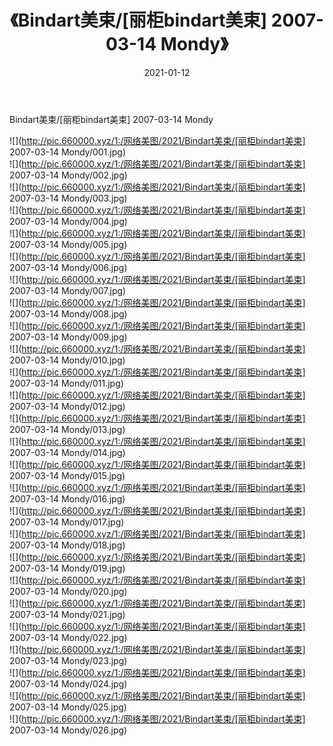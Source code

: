 ﻿---
layout: post
title:  《Bindart美束/[丽柜bindart美束] 2007-03-14 Mondy》
date:   2021-01-12
img: http://pic.660000.xyz/1:/网络美图/2021/Bindart美束/[丽柜bindart美束] 2007-03-14 Mondy/000.jpg
categories: [美女, 清纯, 唯美]
---

Bindart美束/[丽柜bindart美束] 2007-03-14 Mondy

 ![](http://pic.660000.xyz/1:/网络美图/2021/Bindart美束/[丽柜bindart美束] 2007-03-14 Mondy/001.jpg) <br>![](http://pic.660000.xyz/1:/网络美图/2021/Bindart美束/[丽柜bindart美束] 2007-03-14 Mondy/002.jpg) <br>![](http://pic.660000.xyz/1:/网络美图/2021/Bindart美束/[丽柜bindart美束] 2007-03-14 Mondy/003.jpg) <br>![](http://pic.660000.xyz/1:/网络美图/2021/Bindart美束/[丽柜bindart美束] 2007-03-14 Mondy/004.jpg) <br>![](http://pic.660000.xyz/1:/网络美图/2021/Bindart美束/[丽柜bindart美束] 2007-03-14 Mondy/005.jpg) <br>![](http://pic.660000.xyz/1:/网络美图/2021/Bindart美束/[丽柜bindart美束] 2007-03-14 Mondy/006.jpg) <br>![](http://pic.660000.xyz/1:/网络美图/2021/Bindart美束/[丽柜bindart美束] 2007-03-14 Mondy/007.jpg) <br>![](http://pic.660000.xyz/1:/网络美图/2021/Bindart美束/[丽柜bindart美束] 2007-03-14 Mondy/008.jpg) <br>![](http://pic.660000.xyz/1:/网络美图/2021/Bindart美束/[丽柜bindart美束] 2007-03-14 Mondy/009.jpg) <br>![](http://pic.660000.xyz/1:/网络美图/2021/Bindart美束/[丽柜bindart美束] 2007-03-14 Mondy/010.jpg) <br>![](http://pic.660000.xyz/1:/网络美图/2021/Bindart美束/[丽柜bindart美束] 2007-03-14 Mondy/011.jpg) <br>![](http://pic.660000.xyz/1:/网络美图/2021/Bindart美束/[丽柜bindart美束] 2007-03-14 Mondy/012.jpg) <br>![](http://pic.660000.xyz/1:/网络美图/2021/Bindart美束/[丽柜bindart美束] 2007-03-14 Mondy/013.jpg) <br>![](http://pic.660000.xyz/1:/网络美图/2021/Bindart美束/[丽柜bindart美束] 2007-03-14 Mondy/014.jpg) <br>![](http://pic.660000.xyz/1:/网络美图/2021/Bindart美束/[丽柜bindart美束] 2007-03-14 Mondy/015.jpg) <br>![](http://pic.660000.xyz/1:/网络美图/2021/Bindart美束/[丽柜bindart美束] 2007-03-14 Mondy/016.jpg) <br>![](http://pic.660000.xyz/1:/网络美图/2021/Bindart美束/[丽柜bindart美束] 2007-03-14 Mondy/017.jpg) <br>![](http://pic.660000.xyz/1:/网络美图/2021/Bindart美束/[丽柜bindart美束] 2007-03-14 Mondy/018.jpg) <br>![](http://pic.660000.xyz/1:/网络美图/2021/Bindart美束/[丽柜bindart美束] 2007-03-14 Mondy/019.jpg) <br>![](http://pic.660000.xyz/1:/网络美图/2021/Bindart美束/[丽柜bindart美束] 2007-03-14 Mondy/020.jpg) <br>![](http://pic.660000.xyz/1:/网络美图/2021/Bindart美束/[丽柜bindart美束] 2007-03-14 Mondy/021.jpg) <br>![](http://pic.660000.xyz/1:/网络美图/2021/Bindart美束/[丽柜bindart美束] 2007-03-14 Mondy/022.jpg) <br>![](http://pic.660000.xyz/1:/网络美图/2021/Bindart美束/[丽柜bindart美束] 2007-03-14 Mondy/023.jpg) <br>![](http://pic.660000.xyz/1:/网络美图/2021/Bindart美束/[丽柜bindart美束] 2007-03-14 Mondy/024.jpg) <br>![](http://pic.660000.xyz/1:/网络美图/2021/Bindart美束/[丽柜bindart美束] 2007-03-14 Mondy/025.jpg) <br>![](http://pic.660000.xyz/1:/网络美图/2021/Bindart美束/[丽柜bindart美束] 2007-03-14 Mondy/026.jpg) <br>